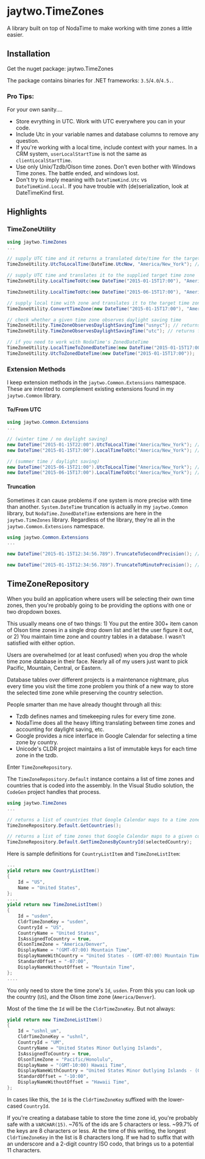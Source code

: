 # jaytwo.TimeZones

A library built on top of NodaTime to make working with time zones a little easier.

## Installation

Get the nuget package: jaytwo.TimeZones

The package contains binaries for .NET frameworks: `3.5`/`4.0`/`4.5.`.

### Pro Tips:

For your own sanity....

- Store evrything in UTC.  Work with UTC everywhere you can in your code.
- Include Utc in your variable names and database columns to remove any question.
- If you're working with a local time, include context with your names. In a CRM system, `userLocalStartTime` is not the same as `clientLocalStartTime`.
- Use only Unix/Tzdb/Olson time zones.  Don't even bother with Windows Time zones.  The battle ended, and windows lost.
- Don't try to imply meaning with `DateTimeKind.Utc` vs `DateTimeKind.Local`.  If you have trouble with (de)serialization, look at DateTimeKind first.

## Highlights

### TimeZoneUtility

```cs
using jaytwo.TimeZones
...

// supply UTC time and it returns a translated date/time for the target time zone
TimeZoneUtility.UtcToLocalTime(DateTime.UtcNow, "America/New_York"); // returns current time in New York

// supply UTC time and translates it to the supplied target time zone
TimeZoneUtility.LocalTimeToUtc(new DateTime("2015-01-15T17:00"), "America/New_York"); // returns 2015-01-15T22:00 (winter time / no daylight saving)

TimeZoneUtility.LocalTimeToUtc(new DateTime("2015-06-15T17:00"), "America/New_York"); // returns 2015-06-15T21:00 (summer time / daylight saving)

// supply local time with zone and translates it to the target time zone
TimeZoneUtility.ConvertTimeZone(new DateTime("2015-01-15T17:00"), "America/Denver", "America/New_York"); // returns 2015-01-15T19:00

// check whether a given time zone observes daylight saving time
TimeZoneUtility.TimeZoneObservesDaylightSavingTime("usnyc"); // returns true
TimeZoneUtility.TimeZoneObservesDaylightSavingTime("utc"); // returns false

// if you need to work with NodaTime's ZonedDateTime
TimeZoneUtility.LocalTimeToZonedDateTime(new DateTime("2015-01-15T17:00"), "America/New_York");
TimeZoneUtility.UtcToZonedDateTime(new DateTime("2015-01-15T17:00"));

```

### Extension Methods

I keep extension methods in the `jaytwo.Common.Extensions` namespace.  These are intented to complement existing extensions found in my `jaytwo.Common` library.

#### To/From UTC

```cs
using jaytwo.Common.Extensions
...

// (winter time / no daylight saving)
new DateTime("2015-01-15T22:00").UtcToLocalTime("America/New_York"); //returns 2015-01-15T17:00
new DateTime("2015-01-15T17:00").LocalTimeToUtc("America/New_York"); //returns 2015-01-15T22:00

// (summer time / daylight saving)
new DateTime("2015-06-15T21:00").UtcToLocalTime("America/New_York"); //returns 2015-06-15T17:00
new DateTime("2015-06-15T17:00").LocalTimeToUtc("America/New_York"); //returns 2015-06-15T21:00
```

#### Truncation

Sometimes it can cause problems if one system is more precise with time than another.   `System.DateTime` truncation is actually in my `jaytwo.Common` library, but `NodaTime.ZonedDateTime` extensions are here in the `jaytwo.TimeZones` library.  Regardless of the library, they're all in the `jaytwo.Common.Extensions` namespace.

```cs
using jaytwo.Common.Extensions
...

new DateTime("2015-01-15T12:34:56.789").TruncateToSecondPrecision(); //returns 2015-01-15T12:34:56.000

new DateTime("2015-01-15T12:34:56.789").TruncateToMinutePrecision(); //returns 2015-01-15T12:34:00.000
```

## TimeZoneRepository

When you build an application where users will be selecting their own time zones, then 
you're probably going to be providing the options with one or two dropdown boxes.  

This  usually means one of two things: 1) You put the entire 300+ item canon of Olson time zones in a single drop down list and let the user figure it out, or 2) You maintain time zone and country tables in a database.  I wasn't satisfied with either option.

Users are overwhelmed (or at least confused) when you drop the whole time zone database in their face.  Nearly all of my users just want to pick Pacific, Mountain,  Central, or Eastern.

Database tables over different projects is a maintenance nightmare, plus every time you visit the time zone problem you think of a new way to store the selected time zone while preserving the country selection.

People smarter than me have already thought through all this:

- Tzdb defines names and timekeeping rules for every time zone.
- NodaTime does all the heavy lifting translating between time zones and accounting for daylight saving, etc.
- Google provides a nice interface in Google Calendar for selecting a time zone by country.  
- Unicode's CLDR project maintains a list of immutable keys for each time zone in the tzdb.

Enter `TimeZoneRepository`.

The `TimeZoneRepository.Default` instance contains a list of time zones and countries that is coded into the assembly.  In the Visual Studio solution, the `CodeGen` project handles that process.

```cs
using jaytwo.TimeZones
...

// returns a list of countries that Google Calendar maps to a time zone
TimeZoneRepository.Default.GetCountries();

// returns a list of time zones that Google Calendar maps to a given country
TimeZoneRepository.Default.GetTimeZonesByCountryId(selectedCountry);
```

Here is sample definitions for `CountryListItem` and `TimeZoneListItem`:
```cs
...
yield return new CountryListItem()
{
    Id = "US",
    Name = "United States",
};
....
yield return new TimeZoneListItem()
{
    Id = "usden",
    CldrTimeZoneKey = "usden",
    CountryId = "US",
    CountryName = "United States",
    IsAssignedToCountry = true,
    OlsonTimeZone = "America/Denver",
    DisplayName = "(GMT-07:00) Mountain Time",
    DisplayNameWithCountry = "United States - (GMT-07:00) Mountain Time",
    StandardOffset = "-07:00",
    DisplayNameWithoutOffset = "Mountain Time",
};
....
```

You only need to store the time zone's `Id`, `usden`.  From this you can look up the country (`US`), and the Olson time zone (`America/Denver`).  

Most of the time the `Id` will be the `CldrTimeZoneKey`.  But not always:

```cs
yield return new TimeZoneListItem()
{
    Id = "ushnl_um",
    CldrTimeZoneKey = "ushnl",
    CountryId = "UM",
    CountryName = "United States Minor Outlying Islands",
    IsAssignedToCountry = true,
    OlsonTimeZone = "Pacific/Honolulu",
    DisplayName = "(GMT-10:00) Hawaii Time",
    DisplayNameWithCountry = "United States Minor Outlying Islands - (GMT-10:00) Hawaii Time",
    StandardOffset = "-10:00",
    DisplayNameWithoutOffset = "Hawaii Time",
};
```

In cases like this, the `Id` is the `CldrTimeZoneKey` suffixed with the lower-cased `CountryId`.

If you're creating a database table to store the time zone id, you're probably safe with a `VARCHAR(15)`.  ~76% of the ids are 5 characters or less.  ~99.7% of the keys are 8 characters or less.   At the time of this writing, the longest `CldrTimeZoneKey` in the list is 8 characters long.   If we had to suffix that with an underscore and a 2-digit country ISO codo, that brings us to a potential 11 characters.
